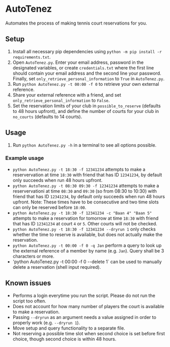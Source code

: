 # AutoTenez
Automates the process of making tennis court reservations for you.

## Setup
1. Install all necessary pip dependencies using `python -m pip install -r requirements.txt`.
1. Open `AutoTenez.py`. Enter your email address, password in the designated variables, or create `credentials.txt` where the first line should contain your email address and the second line your password. Finally, set `only_retrieve_personal_information` to `True` in `AutoTenez.py`.
1. Run `python AutoTenez.py -t 00:00 -f 0` to retrieve your own external reference.
1. Share your external reference with a friend, and set `only_retrieve_personal_information` to `False`.
1. Set the reservation limits of your club in `possible_to_reserve` (defaults to 48 hours upfront), and define the number of courts for your club in `no_courts` (defaults to 14 courts).

## Usage
1. Run `python AutoTenez.py -h` in a terminal to see all options possible.

### Example usage
- `python AutoTenez.py -t 18:30 -f 12341234` attempts to make a reservervation at time `18:30` with friend that has ID `12341234`, by default only succeeds when run 48 hours upfront.
- `python AutoTenez.py -t 08:30 09:30 -f 12341234` attempts to make a reservervationi at time `08:30` and `09:30` (so from 08:30 to 10:30) with friend that has ID `12341234`, by default only succeeds when run 48 hours upfront. Note: These times have to be consecutive and two time slots can only be reserved before `18:00`.
- `python AutoTenez.py -t 18:30 -f 12341234 -c "Baan 4" "Baan 5"` attempts to make a reservation for tomorrow at time `18:30` with friend that has ID `12341234` at court `4` or `5`. Other courts will not be checked.
- `python AutoTenez.py -t 18:30 -f 12341234 --dryrun 1` only checks whether the time to reserve is available, but does not actually make the reservation.
- `python AutoTenez.py -t 00:00 -f 0 -q Jan` perform a query to look up the external reference of a member by name (e.g. `Jan`). Query shall be 3 characters or more.
- 'python AutoTenez.py -t 00:00 -f 0 --delete 1` can be used to manually delete a reservation (shell input required).

## Known issues
* Performs a login everytime you run the script. Please do not run the script too often.
* Does not account for how many number of players the court is available to make a reservation.
* Passing `--dryrun` as an argument needs a value assigned in order to properly work (e.g. `--dryrun 1`).
* Move setup and query functionality to a separate file.
* Not reserving a possible time slot when second choice is set before first choice, though second choice is within 48 hours.
